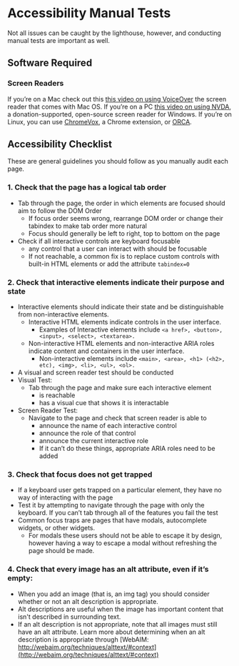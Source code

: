 # Accessibility Manual Tests
Not all issues can be caught by the lighthouse, however, and conducting manual tests are important as well.
## Software Required
### Screen Readers
If you’re on a Mac check out this [this video on using VoiceOver](https://www.youtube.com/watch?v=5R-6WvAihms&list=PLNYkxOF6rcICWx0C9LVWWVqvHlYJyqw7g&index=6) the screen reader that comes with Mac OS. If you’re on a PC [this video on using NVDA](https://www.youtube.com/watch?v=Jao3s_CwdRU&list=PLNYkxOF6rcICWx0C9LVWWVqvHlYJyqw7g&index=4), a donation-supported, open-source screen reader for Windows. If you’re on Linux, you can use [ChromeVox](https://chrome.google.com/webstore/detail/chromevox-classic-extensi/kgejglhpjiefppelpmljglcjbhoiplfn?hl=en), a Chrome extension, or [ORCA](https://help.gnome.org/users/orca/stable/introduction.html.en).
## Accessibility Checklist
These are general guidelines you should follow as you manually audit each page.
### 1. Check that the page has a logical tab order
* Tab through the page, the order in which elements are focused should aim to follow the DOM Order
  * If focus order seems wrong, rearrange DOM order or change their tabindex to make tab order more natural
  * Focus should generally be left to right, top to bottom on the page
* Check if all interactive controls are keyboard focusable
  * any control that a user can interact with should be focusable
  * If not reachable, a common fix is to replace custom controls with built-in HTML elements or add the attribute `tabindex=0`

### 2. Check that interactive elements indicate their purpose and state
* Interactive elements should indicate their state and be distinguishable from non-interactive elements. 
  * Interactive HTML elements indicate controls in the user interface.
    * Examples of Interactive elements include `<a href>, <button>, <input>, <select>, <textarea>.`
  * Non-interactive HTML elements and non-interactive ARIA roles indicate content and containers in the user interface.	
    * Non-interactive elements include `<main>, <area>, <h1> (<h2>, etc), <img>, <li>, <ul>, <ol>.`
* A visual and screen reader test should be conducted
* Visual Test:
  * Tab through the page and make sure each interactive element 
    * is reachable
    * has a visual cue that shows it is interactable
* Screen Reader Test:
  * Navigate to the page and check that screen reader is able to
    * announce the name of each interactive control
    * announce the role of that control
    * announce the current interactive role
    * If it can’t do these things, appropriate ARIA roles need to be added
### 3. Check that focus does not get trapped
* If a keyboard user gets trapped on a particular element, they have no way of interacting with the page
* Test it by attempting to navigate through the page with only the keyboard. If you can’t tab through all of the features you fail the test
* Common focus traps are pages that have modals, autocomplete widgets, or other widgets. 
   * For modals these users should not be able to escape it by design, however having a way to escape a modal without refreshing the page should be made. 

### 4. Check that every image has an alt attribute, even if it’s empty: 
* When you add an image (that is, an img tag) you should consider whether or not an alt description is appropriate. 
* Alt descriptions are useful when the image has important content that isn't described in surrounding text. 
* If an alt description is not appropriate, note that all images must still have an alt attribute. Learn more about determining when an alt description is appropriate through [WebAIM: http://webaim.org/techniques/alttext/#context](http://webaim.org/techniques/alttext/#context)



